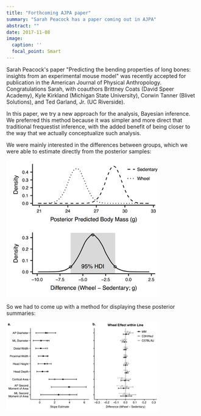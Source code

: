 ```yaml
---
title: "Forthcoming AJPA paper"
summary: "Sarah Peacock has a paper coming out in AJPA"
abstract: ""
date: 2017-11-08
image:
  caption: ''
  focal_point: Smart
---
```


Sarah Peacock's paper "Predicting the bending properties of long bones: insights from an experimental mouse model" was recently accepted for publication in the American Journal of Physical Anthropology. Congratulations Sarah, with coauthors Brittney Coats (David Speer Academy), Kyle Kirkland (Michigan State University), Corwin Tanner (Blivet Solutions), and Ted Garland, Jr. (UC Riverside).

In this paper, we try a new approach for the analysis, Bayesian inference. We preferred this method because it was simpler and more direct that traditional frequestist inference, with the added benefit of being closer to the way that we actually conceptualize such analysis.

We were mainly interested in the differences between groups, which we were able to estimate directly from the posterior samples:

![](2018_Peacock_EA_Fig_4.png)

So we had to come up with a method for displaying these posterior summaries:

![](2018_Peacock_EA_Fig_5.png)
